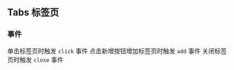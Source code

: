 <div class="demo-header">
<p class="overviewicon">
  <span class="wapi-ui-Tabs"/>
</p>

## Tabs 标签页

<mobile-uxlink widget-name="Tabs"></mobile-uxlink>
</div>

### 事件

单击标签页时触发 `click` 事件
点击新增按钮增加标签页时触发 `add` 事件
关闭标签页时触发 `close` 事件

<mobile-view link="tabs/tabs-events"></mobile-view>

<br>
